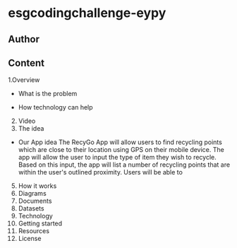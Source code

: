 # esgcodingchallenge-eypy


## Author


## Content


1.Overview
- What is the problem

- How technology can help
2. Video
3. The idea
- Our App idea
The RecyGo App will allow users to find recycling points which are close to their location using GPS on their mobile device. The app will allow the user to input the type of item they wish to recycle. Based on this input, the app will list a number of recycling points that are within the user's outlined proximity. 
Users will be able to 
5. How it works
6. Diagrams
7. Documents
8. Datasets
9. Technology
10. Getting started
11. Resources
12. License
